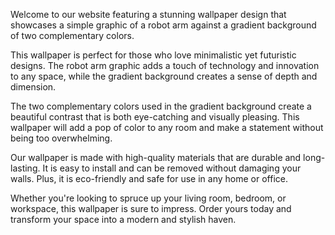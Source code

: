 <!--
Write me content for website with wallpaper "A wallpaper with a simple graphic of a robot arm, against a gradient background of two complementary colors."
-->

<!--font:"Montserrat"-->

Welcome to our website featuring a stunning wallpaper design that showcases a simple graphic of a robot arm against a gradient background of two complementary colors. 

This wallpaper is perfect for those who love minimalistic yet futuristic designs. The robot arm graphic adds a touch of technology and innovation to any space, while the gradient background creates a sense of depth and dimension.

The two complementary colors used in the gradient background create a beautiful contrast that is both eye-catching and visually pleasing. This wallpaper will add a pop of color to any room and make a statement without being too overwhelming.

Our wallpaper is made with high-quality materials that are durable and long-lasting. It is easy to install and can be removed without damaging your walls. Plus, it is eco-friendly and safe for use in any home or office.

Whether you're looking to spruce up your living room, bedroom, or workspace, this wallpaper is sure to impress. Order yours today and transform your space into a modern and stylish haven.
